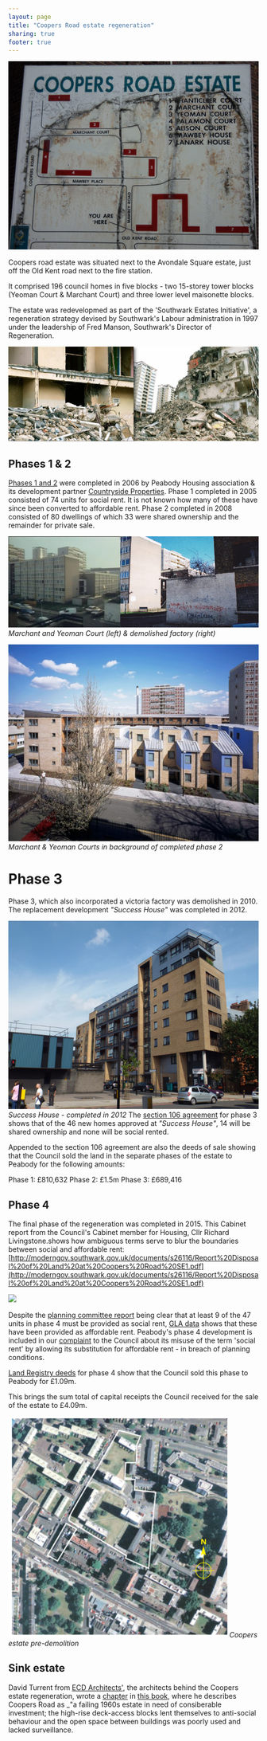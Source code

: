 ```yaml
---
layout: page
title: "Coopers Road estate regeneration"
sharing: true
footer: true
---
```

![](/img/coopersroadplan.jpg)

Coopers road estate was situated next to the Avondale Square estate, just off the Old Kent road next to the fire station.

It comprised 196 council homes in five blocks - two 15-storey tower blocks (Yeoman Court & Marchant Court) and three lower level maisonette blocks. 

The estate was redevelopmed as part of the 'Southwark Estates Initiative', a regeneration strategy devised by Southwark's Labour administration in 1997 under the leadership of Fred Manson, Southwark's Director of Regeneration.

![](/img/coopersroaddemolition.jpg)

## Phases 1 & 2
[Phases 1 and 2](http://www.maxfordham.com/projects/coopers-road-estate) were completed in 2006 by Peabody Housing association & its development partner [Countryside Properties](http://www.countryside-properties.com/). Phase 1 completed in 2005 consisted of 74 units for social rent. It is not known how many of these have since been converted to affordable rent. Phase 2 completed in 2008 consisted of 80 dwellings of which 33 were shared ownership and the remainder for private sale.

![](/img/coopers.jpg)
*Marchant and Yeoman Court (left) & demolished factory (right)*

![](/img/marchantyeomancourts.jpg)
*Marchant & Yeoman Courts in background of completed phase 2*


# Phase 3
Phase 3, which also incorporated a victoria factory was demolished in 2010. The replacement development _"Success House"_ was completed in 2012. 

![](/img/successhouse.jpg)
*Success House - completed in 2012*
The [section 106 agreement](/img/coopersroadestate_section106.pdf) for phase 3 shows that of the 46 new homes approved at _"Success House"_, 14 will be shared ownership and none will be social rented.

Appended to the section 106 agreement are also the deeds of sale showing that the Council sold the land in the separate phases of the estate to Peabody for the following amounts:

Phase 1: £810,632
Phase 2: £1.5m
Phase 3: £689,416

## Phase 4
The final phase of the regeneration was completed in 2015. This Cabinet report from the Council's Cabinet member for Housing, Cllr Richard Livingstone.shows how ambiguous terms serve to blur the boundaries between social and affordable rent: [http://moderngov.southwark.gov.uk/documents/s26116/Report%20Disposal%20of%20Land%20at%20Coopers%20Road%20SE1.pdf](http://moderngov.southwark.gov.uk/documents/s26116/Report%20Disposal%20of%20Land%20at%20Coopers%20Road%20SE1.pdf)

![](http://35percent.org/img/rollsroad.png)

Despite the [planning committee report](http://planbuild.southwark.gov.uk/documents/?GetDocument=%7b%7b%7b!LxiP99PHNyQALLSNryD5lQ%3d%3d!%7d%7d%7d) being clear that at least 9 of the 47 units in phase 4 must be provided as social rent, [GLA data](http://data.london.gov.uk/dataset/gla-affordable-housing-programme-outturn/resource/0c87e5dc-f1e9-4edf-b246-bef6b40a9ba3) shows that these have been provided as affordable rent. Peabody's phase 4 development is included in our [complaint](http://35percent.org/redefining-social-rent/) to the Council about its misuse of the term 'social rent' by allowing its substitution for affordable rent - in breach of planning conditions.

[Land Registry deeds](/img/LRegisterCoopersRoadPhase4.pdf) for phase 4 show that the Council sold this phase to Peabody for £1.09m.

This brings the sum total of capital receipts the Council received for the sale of the estate to £4.09m.

![](/img/coopersestateaerial.png)
*Coopers estate pre-demolition*

## Sink estate
David Turrent from [ECD Architects'](https://ecda.co.uk), the architects behind the Coopers estate regeneration, wrote a [chapter](/img/coopersestate_sustainableurbandesign.pdf) in [this book](https://books.google.co.uk/books?id=tRldAgAAQBAJ&pg=PA97&lpg=PA97&dq=coopers+road+estate+regeneration+success+house+completed&source=bl&ots=d5QjxMgu4V&sig=Gx6dj9J-UTcqtJluk-ebF54lV1c&hl=en&sa=X&ved=0ahUKEwil0PqMocXMAhUECsAKHQAJBnYQ6AEIPDAF#v=onepage&q=coopers%20road%20estate%20regeneration%20success%20house%20completed&f=false), where he describes Coopers Road as _"a failing 1960s estate in need of consiberable investment; the high-rise deck-access blocks lent themselves to anti-social behaviour and the open space between buildings was poorly used and lacked surveillance.






